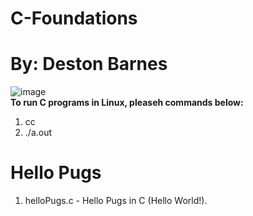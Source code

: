# C-Foundations <br />
# By: Deston Barnes <br />
![image](https://github.com/user-attachments/assets/020ec33a-2ac5-4793-a330-63d6e77d4410) <br />
**To run C programs in Linux, pleaseh commands below:** <br />
1. cc <name of programe> <br />
2. ./a.out <br />

# Hello Pugs <br />
1. helloPugs.c - Hello Pugs in C (Hello World!). <br />

